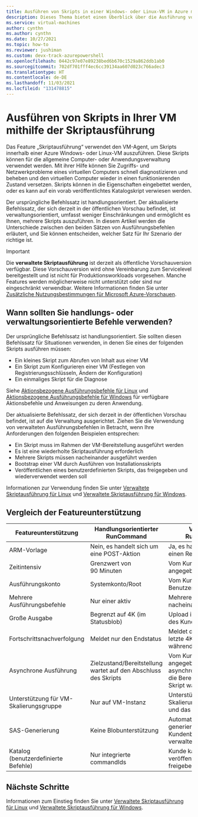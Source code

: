 ```yaml
---
title: Ausführen von Skripts in einer Windows- oder Linux-VM in Azure mithilfe der Skriptausführung
description: Dieses Thema bietet einen Überblick über die Ausführung von Skripts innerhalb einer Azure-VM mithilfe des Features „Skriptausführung“.
ms.service: virtual-machines
author: cynthn
ms.author: cynthn
ms.date: 10/27/2021
ms.topic: how-to
ms.reviewer: jushiman
ms.custom: devx-track-azurepowershell
ms.openlocfilehash: 0442c97e07e89238bed6b670c1529a862ddb1ab0
ms.sourcegitcommit: 702df701fff4ec6cc39134aa607d023c766adec3
ms.translationtype: HT
ms.contentlocale: de-DE
ms.lasthandoff: 11/03/2021
ms.locfileid: "131478815"
---
```

# <a name="run-scripts-in-your-vm-by-using-run-command"></a>Ausführen von Skripts in Ihrer VM mithilfe der Skriptausführung

Das Feature „Skriptausführung“ verwendet den VM-Agent, um Skripts innerhalb einer Azure Windows- oder Linux-VM auszuführen. Diese Skripts können für die allgemeine Computer- oder Anwendungsverwaltung verwendet werden. Mit ihrer Hilfe können Sie Zugriffs- und Netzwerkprobleme eines virtuellen Computers schnell diagnostizieren und beheben und den virtuellen Computer wieder in einen funktionierenden Zustand versetzen. Skripts können in die Eigenschaften eingebettet werden, oder es kann auf ein vorab veröffentlichtes Katalogskript verwiesen werden. 


Der ursprüngliche Befehlssatz ist handlungsorientiert. Der aktualisierte Befehlssatz, der sich derzeit in der öffentlichen Vorschau befindet, ist verwaltungsorientiert, umfasst weniger Einschränkungen und ermöglicht es Ihnen, mehrere Skripts auszuführen. In diesem Artikel werden die Unterschiede zwischen den beiden Sätzen von Ausführungsbefehlen erläutert, und Sie können entscheiden, welcher Satz für Ihr Szenario der richtige ist.  

> [!IMPORTANT]
> Die **verwaltete Skriptausführung** ist derzeit als öffentliche Vorschauversion verfügbar.
> Diese Vorschauversion wird ohne Vereinbarung zum Servicelevel bereitgestellt und ist nicht für Produktionsworkloads vorgesehen. Manche Features werden möglicherweise nicht unterstützt oder sind nur eingeschränkt verwendbar. Weitere Informationen finden Sie unter [Zusätzliche Nutzungsbestimmungen für Microsoft Azure-Vorschauen](https://azure.microsoft.com/support/legal/preview-supplemental-terms/).


## <a name="when-to-use-action-or-managed-commands"></a>Wann sollten Sie handlungs- oder verwaltungsorientierte Befehle verwenden?

Der ursprüngliche Befehlssatz ist handlungsorientiert. Sie sollten diesen Befehlssatz für Situationen verwenden, in denen Sie eines der folgenden Skripts ausführen müssen:
- Ein kleines Skript zum Abrufen von Inhalt aus einer VM 
- Ein Skript zum Konfigurieren einer VM (Festlegen von Registrierungsschlüsseln, Ändern der Konfiguration) 
- Ein einmaliges Skript für die Diagnose

Siehe [Aktionsbezogene Ausführungsbefehle für Linux](./linux/run-command.md) und [Aktionsbezogene Ausführungsbefehle für Windows](./windows/run-command.md) für verfügbare Aktionsbefehle und Anweisungen zu deren Anwendung. 

Der aktualisierte Befehlssatz, der sich derzeit in der öffentlichen Vorschau befindet, ist auf die Verwaltung ausgerichtet. Ziehen Sie die Verwendung von verwalteten Ausführungsbefehlen in Betracht, wenn Ihre Anforderungen den folgenden Beispielen entsprechen:
- Ein Skript muss im Rahmen der VM-Bereitstellung ausgeführt werden 
- Es ist eine wiederholte Skriptausführung erforderlich 
- Mehrere Skripts müssen nacheinander ausgeführt werden 
- Bootstrap einer VM durch Ausführen von Installationsskripts 
- Veröffentlichen eines benutzerdefinierten Skripts, das freigegeben und wiederverwendet werden soll 

Informationen zur Verwendung finden Sie unter [Verwaltete Skriptausführung für Linux](./linux/run-command-managed.md) und [Verwaltete Skriptausführung für Windows](./windows/run-command-managed.md).


## <a name="compare-feature-support"></a>Vergleich der Featureunterstützung

| Featureunterstützung  | Handlungsorientierter RunCommand  | Verwalteter RunCommand  |
|---|---|---|
| ARM-Vorlage  | Nein, es handelt sich um eine POST-Aktion  | Ja, es handelt sich um einen Ressourcentyp  |
| Zeitintensiv  | Grenzwert von 90 Minuten  | Vom Kunden angegebenes Timeout  |
| Ausführungskonto  | Systemkonto/Root  | Vom Kunden angegebener Benutzer  |
| Mehrere Ausführungsbefehle  | Nur einer aktiv  | Mehrere, parallel oder nacheinander  |
| Große Ausgabe  | Begrenzt auf 4K (im Statusblob)  | Upload in das Anfügeblob des Kunden  |
| Fortschrittsnachverfolgung  | Meldet nur den Endstatus  | Meldet den Status und die letzte 4K-Ausgabe während der Ausführung  |
| Asynchrone Ausführung  | Zielzustand/Bereitstellung wartet auf den Abschluss des Skripts  | Vom Kunden angegebenes asynchrones Flag, wenn die Bereitstellung auf das Skript wartet  |
| Unterstützung für VM-Skalierungsgruppe  | Nur auf VM-Instanz  | Unterstützung das VM-Skalierungsgruppenmodell und das Aufskalieren  |
| SAS-Generierung  | Keine Blobunterstützung  | Automatisiert: CRP generiert SAS für Kundenblobs und verwaltet diese  |
| Katalog (benutzerdefinierte Befehle)  | Nur integrierte commandIds  | Kunde kann Skripts veröffentlichen und freigeben  |


## <a name="next-steps"></a>Nächste Schritte

Informationen zum Einstieg finden Sie unter [Verwaltete Skriptausführung für Linux](./linux/run-command-managed.md) und [Verwaltete Skriptausführung für Windows](./windows/run-command-managed.md). 